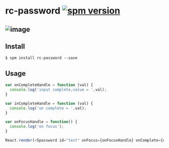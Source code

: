 # rc-password [![spm version](http://spmjs.io/badge/react-password)](http://spmjs.io/package/react-password)
![image](https://t.alipayobjects.com/images/T1QKBfXdhpXXXXXXXX.png)
---
## Install
```
$ spm install rc-password --save
```
## Usage
```js
var onCompleteHandle = function (val) {
  console.log('input complete,value = ',val);
}

var inCompleteHandle = function (val) {
  console.log('un complete = ',val); 
}

var onFocusHandle = function() {
  console.log('on focus'); 
}

React.render(<Spassword id="test" onFocus={onFocusHandle} onComplete={onCompleteHandle} inComplete={inCompleteHandle} name="test"></Spassword>, document.getElementById('container1'));
```
